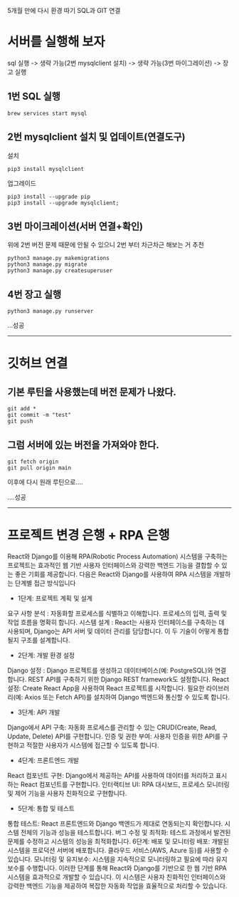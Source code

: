 

5개월 만에 다시 환경 따기
SQL과 GIT 연결

# 서버를 실행해 보자
sql 실행 -> 생략 가능(2번 mysqlclient 설치) -> 생략 가능(3번 마이그레이션) -> 장고 실행

## 1번 SQL 실행
```
brew services start mysql
```

## 2번 mysqlclient 설치 및 업데이트(연결도구)
설치
```
pip3 install mysqlclient
```

업그레이드
```
pip3 install --upgrade pip
pip3 install --upgrade mysqlclient;
```

## 3번 마이크레이션(서버 연결+확인)
위에 2번 버전 문제 때문에 안될 수 있으니 2번 부터 차근차근 해보는 거 추천
```
python3 manage.py makemigrations
python3 manage.py migrate
python3 manage.py createsuperuser
```

## 4번 장고 실행
```
python3 manage.py runserver
```

...성공

----


# 깃허브 연결
## 기본 루틴을 사용했는데 버전 문제가 나왔다.
```
git add *
git commit -m "test"
git push
```


## 그럼 서버에 있는 버전을 가져와야 한다.
```
git fetch origin
git pull origin main
```
이후에 다시 원래 루틴으로....

....성공

----





# 프로젝트 변경 은행 + RPA 은행
React와 Django를 이용해 RPA(Robotic Process Automation) 시스템을 구축하는 프로젝트는 효과적인 웹 기반 사용자 인터페이스와 강력한 백엔드 기능을 결합할 수 있는 좋은 기회를 제공합니다. 다음은 React와 Django를 사용하여 RPA 시스템을 개발하는 단계별 접근 방식입니다

- 1단계: 프로젝트 계획 및 설계

요구 사항 분석 : 자동화할 프로세스를 식별하고 이해합니다. 프로세스의 입력, 출력 및 작업 흐름을 명확히 합니다.
시스템 설계 : React는 사용자 인터페이스를 구축하는 데 사용되며, Django는 API 서버 및 데이터 관리를 담당합니다. 이 두 기술이 어떻게 통합될지 구조를 설계합니다.

- 2단계: 개발 환경 설정

Django 설정 : Django 프로젝트를 생성하고 데이터베이스(예: PostgreSQL)와 연결합니다. REST API를 구축하기 위한 Django REST framework도 설정합니다.
React 설정: Create React App을 사용하여 React 프로젝트를 시작합니다. 필요한 라이브러리(예: Axios 또는 Fetch API)를 설치하여 Django 백엔드와 통신할 수 있도록 합니다.

- 3단계: API 개발

Django에서 API 구축: 자동화 프로세스를 관리할 수 있는 CRUD(Create, Read, Update, Delete) API를 구현합니다.
인증 및 권한 부여: 사용자 인증을 위한 API를 구현하고 적절한 사용자가 시스템에 접근할 수 있도록 합니다.

- 4단계: 프론트엔드 개발

React 컴포넌트 구현: Django에서 제공하는 API를 사용하여 데이터를 처리하고 표시하는 React 컴포넌트를 구현합니다.
인터랙티브 UI: RPA 대시보드, 프로세스 모니터링 및 제어 기능을 사용자 친화적으로 구현합니다.

- 5단계: 통합 및 테스트

통합 테스트: React 프론트엔드와 Django 백엔드가 제대로 연동되는지 확인합니다. 시스템 전체의 기능과 성능을 테스트합니다.
버그 수정 및 최적화: 테스트 과정에서 발견된 문제를 수정하고 시스템의 성능을 최적화합니다.
6단계: 배포 및 모니터링
배포: 개발된 시스템을 프로덕션 서버에 배포합니다. 클라우드 서비스(AWS, Azure 등)를 사용할 수 있습니다.
모니터링 및 유지보수: 시스템을 지속적으로 모니터링하고 필요에 따라 유지보수를 수행합니다.
이러한 단계를 통해 React와 Django를 기반으로 한 웹 기반 RPA 시스템을 효과적으로 개발할 수 있습니다. 이 시스템은 사용자 친화적인 인터페이스와 강력한 백엔드 기능을 제공하여 복잡한 자동화 작업을 효율적으로 처리할 수 있습니다.